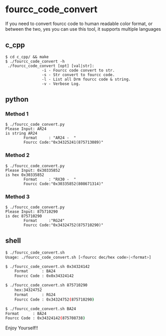 # fourcc_code_convert
If you need to convert fourcc code to human readable color format, or between the two, yes you can use this tool, it supports multiple languages


## c_cpp

```shell
$ cd c_cpp/ && make
$ ./fourcc_code_convert -h
 ./fourcc_code_convert [opt] [val|str]:
                -i - Fourcc code convert to str.
                -s - Str convert to fourcc code.
                -l - List all Drm fourcc code & string.
                -v - Verbose Log.
```

## python

### Method 1
```shell
$ ./fourcc_code_convert.py
Please Input: AR24
is string AR24
        Format     : "AR24 -  "
        Fourcc Code:"0x34325241(875713089)"
```

### Method 2
```shell
$ ./fourcc_code_convert.py
Please Input: 0x30335852
is hex 0x30335852
        Format     : "RX30 -  "
        Fourcc Code:"0x30335852(808671314)"
```

### Method 3
```shell
$ ./fourcc_code_convert.py
Please Input: 875710290
is dec 875710290
        Format     :"RG24"
        Fourcc Code:"0x34324752(875710290)"
```


## shell

```sh
$ ./fourcc_code_convert.sh
Usage: ./fourcc_code_convert.sh [<fourcc dec/hex code>|<format>]

$ ./fourcc_code_convert.sh 0x34324142
    Format      : BA24
    Fourcc Code : 0x0x34324142

$ ./fourcc_code_convert.sh 875710290
    hex:34324752
    Format      : RG24
    Fourcc Code : 0x34324752(875710290)

$ ./fourcc_code_convert.sh BA24
Format      : BA24
Fourcc Code : 0x34324142(875708738)

```

Enjoy Yourself!!